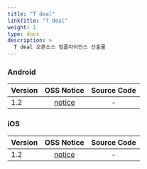 ```yaml
---
title: "T deal"
linkTitle: "T deal"
weight: 1
type: docs
description: >
  T deal 오픈소스 컴플라이언스 산출물
---
```


### Android

| Version | OSS Notice | Source Code |
|---|:---:|:---:|
| 1.2 | [notice](https://opensource.sktelecom.com/compliance_artifacts/t_deal/android/1.2/T-deal_android_1.2_OSS_Notice.html)  | - |

### iOS

| Version | OSS Notice | Source Code |
|---|:---:|:---:|
| 1.2 | [notice](https://opensource.sktelecom.com/compliance_artifacts/t_deal/ios/1.2/T-deal_ios_1.2_OSS_Notice.html)  | - |
